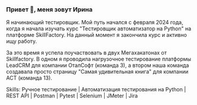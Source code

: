 ### Привет 👋, меня зовут Ирина
Я начинающий тестировщик. Мой путь начался с февраля 2024 года, когда я начала изучать курс "Тестировщик автоматизатор на Python" на платформе SkillFactory. На данный момент я закончила курс и активно ищу работу. 

За это время я успела поучаствовать в двух Мегахакатонах от Skillfactory. В одном я проводила нагрузочное тестирование платформы LeadCRM для компании ОталСофт (команда 3), а втором наша команда создавала просто страницу "Самая удивительная книга" для компании АСТ (команда 13).

Skills: Ручное тестирование | Автоматизация тестирования на Python | REST API | Postman | Pytest | Selenium | JMeter | Jira






